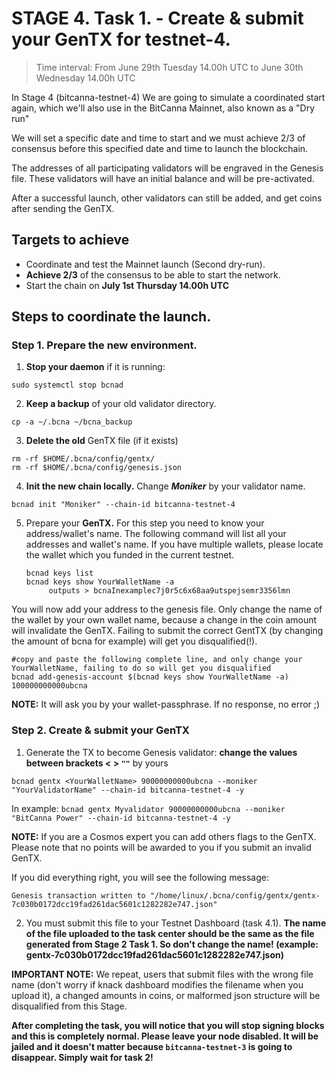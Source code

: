 # STAGE 4. Task 1. - Create & submit your GenTX for testnet-4.
> Time interval: From June 29th Tuesday 14.00h UTC to June 30th Wednesday 14.00h UTC

In Stage 4 (bitcanna-testnet-4) We are going to simulate a coordinated start again, which we'll also use in the BitCanna Mainnet, also known as a "Dry run"

We will set a specific date and time to start and we must achieve 2/3 of consensus before this specified date and time to launch the blockchain.

The addresses of all participating validators will be engraved in the Genesis file. These validators will have an initial balance and will be pre-activated.

After a successful launch, other validators can still be added, and get coins after sending the GenTX. 

## Targets to achieve

* Coordinate and test the Mainnet launch (Second dry-run).
* **Achieve 2/3** of the consensus to be able to start the network.
* Start the chain on **July 1st Thursday 14.00h UTC**

## Steps to coordinate the launch.


### Step 1. Prepare the new environment.

1. **Stop your daemon** if it is running:
```
sudo systemctl stop bcnad
```
2. **Keep a backup** of your old validator directory.
```
cp -a ~/.bcna ~/bcna_backup
```

3. **Delete the old** GenTX file (if it exists)
```
rm -rf $HOME/.bcna/config/gentx/
rm -rf $HOME/.bcna/config/genesis.json
```
4. **Init the new chain locally.** Change ***Moniker*** by your validator name. 
```
bcnad init "Moniker" --chain-id bitcanna-testnet-4
```

5. Prepare your **GenTX.**
For this step you need to know your address/wallet's name. The following command will list all your addresses and wallet's name. If you have multiple wallets, please locate the wallet which you funded in the current testnet.
    ```
    bcnad keys list 
    bcnad keys show YourWalletName -a
         outputs > bcnaInexamplec7j0r5c6x68aa9utspejsemr3356lmn
    ```
You will now add your address to the genesis file. Only change the name of the wallet by your own wallet name, because a change in the coin amount will invalidate the GenTX. Failing to submit the correct GentTX (by changing the amount of bcna for example) will get you disqualified(!).
```
#copy and paste the following complete line, and only change your YourWalletName, failing to do so will get you disqualified
bcnad add-genesis-account $(bcnad keys show YourWalletName -a) 100000000000ubcna
```

**NOTE:** It will ask you by your wallet-passphrase. If no response, no error ;)
### Step 2. Create & submit your GenTX

1. Generate the TX to become Genesis validator: **change the values between brackets < > ``""``** by yours
```
bcnad gentx <YourWalletName> 90000000000ubcna --moniker "YourValidatorName" --chain-id bitcanna-testnet-4 -y
```
In example: 
`bcnad gentx Myvalidator 90000000000ubcna --moniker "BitCanna Power" --chain-id bitcanna-testnet-4 -y`

**NOTE:** If you are a Cosmos expert you can add others flags to the GenTX. Please note that no points will be awarded to you if you submit an invalid GenTX.

If you did everything right, you will see the following message:

```
Genesis transaction written to "/home/linux/.bcna/config/gentx/gentx-7c030b0172dcc19fad261dac5601c1282282e747.json"
```

2. You must submit this file to your Testnet Dashboard (task 4.1).
**The name of the file uploaded to the task center should be the same as the file generated from Stage 2 Task 1. So don't change the name! (example: gentx-7c030b0172dcc19fad261dac5601c1282282e747.json)**

**IMPORTANT NOTE:** We repeat, users that submit files with the wrong file name (don't worry if knack dashboard modifies the filename when you upload it), a changed amounts in coins, or malformed json structure will be disqualified from this Stage.

**After completing the task, you will notice that you will stop signing blocks and this is completely normal. Please leave your node disabled. It will be jailed and it doesn't matter because `bitcanna-testnet-3` is going to disappear. Simply wait for task 2!** 
